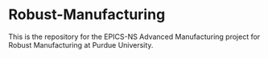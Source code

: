 # Robust-Manufacturing

This is the repository for the EPICS-NS Advanced Manufacturing project for Robust Manufacturing at Purdue University. 
